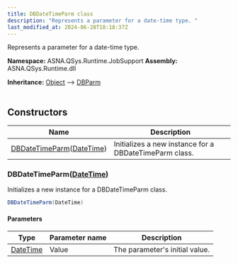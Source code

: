 ```yaml
---
title: DBDateTimeParm class
description: "Represents a parameter for a date-time type. "
last_modified_at: 2024-06-28T18:18:37Z
---
```


Represents a parameter for a date-time type.

**Namespace:** ASNA.QSys.Runtime.JobSupport
**Assembly:** ASNA.QSys.Runtime.dll

**Inheritance:** [Object](https://docs.microsoft.com/en-us/dotnet/api/system.object) --> [DBParm](/reference/runtime/qsys-runtime-job-support/db-parm.html)
<br>
<br>

## Constructors

| Name | Description |
| --- | --- |
| [DBDateTimeParm](#dbdatetimeparmdatetime)([DateTime](https://docs.microsoft.com/en-us/dotnet/api/system.datetime)) | Initializes a new instance for a DBDateTimeParm class.

### DBDateTimeParm([DateTime](https://docs.microsoft.com/en-us/dotnet/api/system.datetime))

Initializes a new instance for a DBDateTimeParm class.

```cs
DBDateTimeParm(DateTime)
```

#### Parameters

| Type | Parameter name | Description
| --- | --- | ---
| [DateTime](https://docs.microsoft.com/en-us/dotnet/api/system.datetime) | Value | The parameter's initial value.
